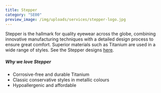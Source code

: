 ```yaml
---
title: Stepper
category: "SE00"
preview_image: /img/uploads/services/stepper-logo.jpg
---
```

<div class="employee-heading">
Stepper is the hallmark for quality eyewear across the globe, combining innovative manufacturing techniques with a detailed design process to ensure great comfort. Superior materials such as Titanium are used in a wide range of styles. See the Stepper designs <a href="https://www.steppereyewear.com.au/">here</a>.
</div>

##### Why we love Stepper

* Corrosive-free and durable Titanium
* Classic conservative styles in metallic colours
* Hypoallergenic and affordable
